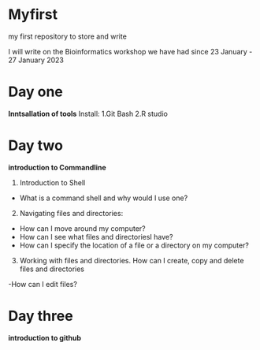 # Myfirst
my first repository to store and write


I will write on the Bioinformatics workshop we have had since  23 January - 27 January 2023


# Day one
**Inntsallation of tools**
Install:
1.Git Bash
2.R studio

# Day two
**introduction to Commandline**

1. Introduction to Shell
- What is a command shell and why would I use one?
2. Navigating files and directories:
- How can I move around my computer?
- How can I see what files and directoriesI have?
- How can I specify the location of a file or a directory on my computer?

3. Working with files and directories. How can I create, copy and delete files and directories

-How can I edit files?


# Day three

**introduction to github**
